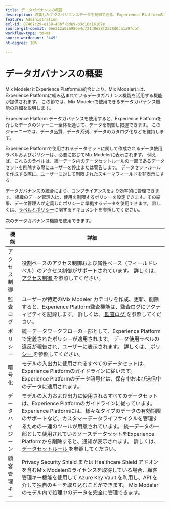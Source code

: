 ```yaml
---
title: データガバナンスの概要
description: 収集したエクスペリエンスデータを制御できる、Experience Platformのサービスおよびツールの使用方法を説明します。 したがって、お客様はビジネス・プラクティス、法的義務、開発プロセスを遵守できます。
feature: Administration
exl-id: 87407c29-e158-48bf-bde9-b3c16a16107e
source-git-commit: 0ee212a626986e4c721d0e58f2528d0ca1a9fdbf
workflow-type: tm+mt
source-wordcount: '449'
ht-degree: 10%

---
```


# データガバナンスの概要

Mix ModelerとExperience Platformの統合により、Mix Modelerには、Experience Platformに組み込まれているデータガバナンス機能を活用する機能が提供されます。 この節では、Mix Modelerで使用できるデータガバナンス機能の詳細を説明します。

Experience Platform データガバナンスを使用すると、Experience Platformを介したデータのジャーニー全体を通じて、データを制御し把握できます。 このジャーニーでは、データ品質、データ系列、データのカタログ化などを維持します。

Experience Platformで使用されるデータセットに関して作成されるデータ使用ラベルおよびポリシーは、必要に応じてMix Modelerに表示されます。 例えば、これらのラベルは、統一データ内のデータセットルールの一部であるデータセットを削除する際にユーザーを停止または警告します。 データセットルールを作成する際に、ユーザーに対して制限されたスキーマフィールドを非表示にする

データガバナンスの統合により、コンプライアンスをより効率的に管理できます。 組織のデータ管理人は、使用を制限するポリシーを設定できます。その結果、データ管理人が定義したポリシーに準拠するデータを使用できます。 詳しくは、[ラベルとポリシー](https://experienceleague.adobe.com/ja/docs/analytics-platform/using/cja-dataviews/data-governance)に関するドキュメントを参照してください。

次のデータガバナンス機能を使用できます。

| 機能 | 詳細 |
|---|---|
| アクセス制御 | 役割ベースのアクセス制御および属性ベース（フィールドレベル）のアクセス制御がサポートされています。 詳しくは、[ アクセス制御 ](access-controls.md) を参照してください。 |
| 監査ログ | ユーザーが特定のMix Modeler カテゴリを作成、更新、削除すると、Experience Platform監査機能は、監査ログにアクティビティを記録します。 詳しくは、[ 監査ログ ](audit-logs.md) を参照してください。 |
| ポリシー | 統一データワークフローの一部として、Experience Platformで定義されたポリシーが適用されます。 データ使用ラベルの違反が報告され、ユーザーに表示されます。 詳しくは、[ ポリシー ](policies.md) を参照してください。 |
| 暗号化 | モデルの入出力に使用されるすべてのデータセットは、Experience Platformのガイドラインに従います。 Experience Platformのデータ暗号化は、保存中および送信中のデータに適用されます。 |
| データハイジーン | モデルの入力および出力に使用されるすべてのデータセットは、Experience Platformのガイドラインに従っています。 Experience Platformには、様々なタイプのデータの有効期限のサポートなど、カスタマーデータライフサイクルを管理するための一連のツールが用意されています。 統一データの一部として使用されているソースデータセットをExperience Platformから削除すると、通知が表示されます。 詳しくは、[ データセットルール ](/help/harmonize-data/dataset-rules.md) を参照してください。 |
| 顧客管理キー | Privacy Security Shield または Healthcare Shield アドオンを含むMix Modelerのライセンスを取得している場合、顧客管理キー機能を使用して Azure Key Vault を利用し、API を介して独自のキーを取り込むことができます。 Mix Modelerのモデル内で処理中のデータを完全に管理できます。 |
